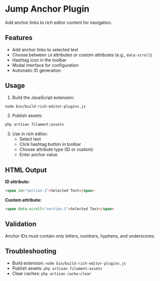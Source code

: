 # Jump Anchor Plugin

Add anchor links to rich editor content for navigation.

## Features

-   Add anchor links to selected text
-   Choose between `id` attributes or custom attributes (e.g., `data-scroll`)
-   Hashtag icon in the toolbar
-   Modal interface for configuration
-   Automatic ID generation

## Usage

1. Build the JavaScript extension:

```bash
node bin/build-rich-editor-plugins.js
```

2. Publish assets:

```bash
php artisan filament:assets
```

3. Use in rich editor:
    - Select text
    - Click hashtag button in toolbar
    - Choose attribute type (ID or custom)
    - Enter anchor value

## HTML Output

**ID attribute:**

```html
<span id="section-1">Selected Text</span>
```

**Custom attribute:**

```html
<span data-scroll="section-1">Selected Text</span>
```

## Validation

Anchor IDs must contain only letters, numbers, hyphens, and underscores.

## Troubleshooting

-   Build extension: `node bin/build-rich-editor-plugins.js`
-   Publish assets: `php artisan filament:assets`
-   Clear caches: `php artisan cache:clear`
